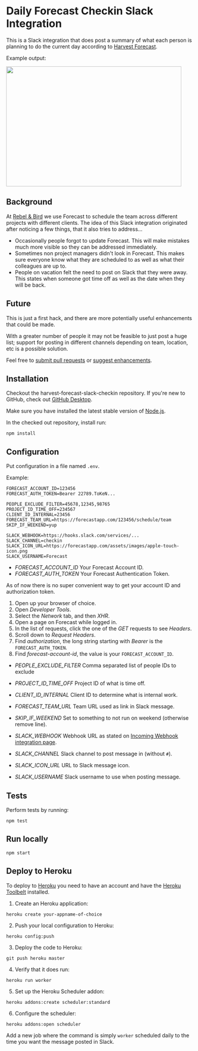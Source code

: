 # Daily Forecast Checkin Slack Integration

This is a Slack integration that does post a summary of what each person is planning to do the current day according to [Harvest Forecast](https://www.getharvest.com/forecast).

Example output:

<img src="http://stpe.github.io/harvest-forecast-slack-checkin/forecast-slack-msg.png" height="322" width="471">

## Background

At [Rebel & Bird](http://www.rebelandbird.com/) we use Forecast to schedule the team across different projects with different clients. The idea of this Slack integration originated after noticing a few things, that it also tries to address...

- Occasionally people forgot to update Forecast. This will make mistakes much more visible so they can be addressed immediately.
- Sometimes non project managers didn't look in Forecast. This makes sure everyone know what they are scheduled to as well as what their colleagues are up to.
- People on vacation felt the need to post on Slack that they were away. This states when someone got time off as well as the date when they will be back.

## Future

This is just a first hack, and there are more potentially useful enhancements that could be made.

With a greater number of people it may not be feasible to just post a huge list; support for posting in different channels depending on team, location, etc is a possible solution.

Feel free to [submit pull requests](https://github.com/stpe/harvest-forecast-slack-checkin/pulls) or [suggest enhancements](https://github.com/stpe/harvest-forecast-slack-checkin/issues).

## Installation

Checkout the harvest-forecast-slack-checkin repository. If you're new to GitHub, check out [GitHub Desktop](https://desktop.github.com/).

Make sure you have installed the latest stable version of [Node.js](https://nodejs.org/).

In the checked out repository, install run:

`npm install`

## Configuration

Put configuration in a file named `.env`.

Example:

```
FORECAST_ACCOUNT_ID=123456
FORECAST_AUTH_TOKEN=Bearer 22789.ToKeN...

PEOPLE_EXCLUDE_FILTER=45678,12345,98765
PROJECT_ID_TIME_OFF=234567
CLIENT_ID_INTERNAL=23456
FORECAST_TEAM_URL=https://forecastapp.com/123456/schedule/team
SKIP_IF_WEEKEND=yup

SLACK_WEBHOOK=https://hooks.slack.com/services/...
SLACK_CHANNEL=checkin
SLACK_ICON_URL=https://forecastapp.com/assets/images/apple-touch-icon.png
SLACK_USERNAME=Forecast
```

- *FORECAST_ACCOUNT_ID* Your Forecast Account ID.
- *FORECAST_AUTH_TOKEN* Your Forecast Authentication Token.

As of now there is no super convenient way to get your account ID and authorization token.
 1. Open up your browser of choice.
 2. Open *Developer Tools*.
 3. Select the *Network* tab, and then *XHR*.
 4. Open a page on Forecast while logged in.
 5. In the list of requests, click the one of the *GET* requests to see *Headers*.
 6. Scroll down to *Request Headers*.
 7. Find *authorization*, the long string starting with _Bearer_ is the `FORECAST_AUTH_TOKEN`.
 8. Find *forecast-account-id*, the value is your `FORECAST_ACCOUNT_ID`.

- *PEOPLE_EXCLUDE_FILTER* Comma separated list of people IDs to exclude
- *PROJECT_ID_TIME_OFF* Project ID of what is time off.
- *CLIENT_ID_INTERNAL* Client ID to determine what is internal work.
- *FORECAST_TEAM_URL* Team URL used as link in Slack message.
- *SKIP_IF_WEEKEND* Set to something to not run on weekend (otherwise remove line).

- *SLACK_WEBHOOK* Webhook URL as stated on [Incoming Webhook integration page](https://my.slack.com/services/new/incoming-webhook/).
- *SLACK_CHANNEL* Slack channel to post message in (without `#`).
- *SLACK_ICON_URL* URL to Slack message icon.
- *SLACK_USERNAME* Slack username to use when posting message.

## Tests

Perform tests by running:

`npm test`

## Run locally

`npm start`

## Deploy to Heroku

To deploy to [Heroku](https://www.heroku.com) you need to have an account and have the [Heroku Toolbelt](https://toolbelt.heroku.com/) installed.

1. Create an Heroku application:

`heroku create your-appname-of-choice`

2. Push your local configuration to Heroku:

`heroku config:push`

3. Deploy the code to Heroku:

`git push heroku master`

4. Verify that it does run:

`heroku run worker`

5. Set up the Heroku Scheduler addon:

`heroku addons:create scheduler:standard`

6. Configure the scheduler:

`heroku addons:open scheduler`

Add a new job where the command is simply `worker` scheduled daily to the time you want the message posted in Slack.

